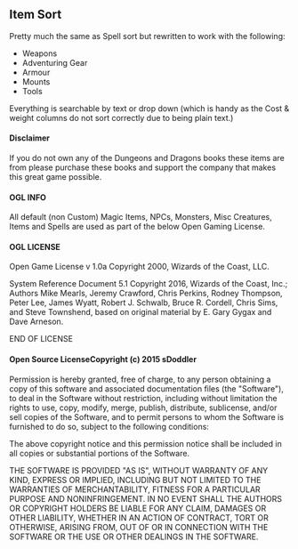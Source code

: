 ## Item Sort
Pretty much the same as Spell sort but rewritten to work with the following:

- Weapons
- Adventuring Gear
- Armour
- Mounts
- Tools

Everything is searchable by text or drop down (which is handy as the Cost & weight columns do not sort correctly due to being plain text.)

#### Disclaimer
If you do not own any of the Dungeons and Dragons books these items are from please purchase these books and support the company that makes this great game possible.
 

#### OGL INFO
All default (non Custom) Magic Items, NPCs, Monsters, Misc Creatures, Items and Spells are used as part of the below Open Gaming License.

#### OGL LICENSE
Open Game License v 1.0a Copyright 2000, Wizards of the Coast, LLC.

System Reference Document 5.1 Copyright 2016, Wizards of the Coast, Inc.; Authors Mike Mearls, Jeremy Crawford, Chris Perkins, Rodney Thompson, Peter Lee, James Wyatt, Robert J. Schwalb, Bruce R. Cordell, Chris Sims, and Steve Townshend, based on original material by E. Gary Gygax and Dave Arneson.

END OF LICENSE

#### Open Source LicenseCopyright (c) 2015 sDoddler



Permission is hereby granted, free of charge, to any person obtaining a copy
of this software and associated documentation files (the "Software"), to deal
in the Software without restriction, including without limitation the rights
to use, copy, modify, merge, publish, distribute, sublicense, and/or sell
copies of the Software, and to permit persons to whom the Software is
furnished to do so, subject to the following conditions:



The above copyright notice and this permission notice shall be included in
all copies or substantial portions of the Software.



THE SOFTWARE IS PROVIDED "AS IS", WITHOUT WARRANTY OF ANY KIND, EXPRESS OR
IMPLIED, INCLUDING BUT NOT LIMITED TO THE WARRANTIES OF MERCHANTABILITY,
FITNESS FOR A PARTICULAR PURPOSE AND NONINFRINGEMENT.  IN NO EVENT SHALL THE
AUTHORS OR COPYRIGHT HOLDERS BE LIABLE FOR ANY CLAIM, DAMAGES OR OTHER
LIABILITY, WHETHER IN AN ACTION OF CONTRACT, TORT OR OTHERWISE, ARISING FROM,
OUT OF OR IN CONNECTION WITH THE SOFTWARE OR THE USE OR OTHER DEALINGS IN
THE SOFTWARE.